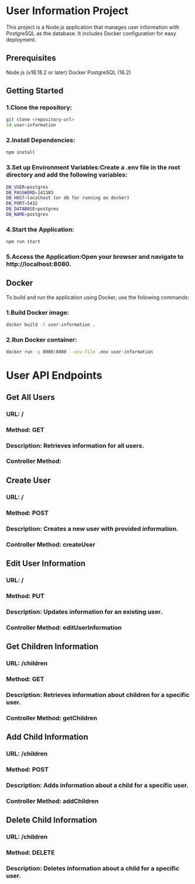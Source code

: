 # User Information Project
This project is a Node.js application that manages user information with PostgreSQL as the database. It includes Docker configuration for easy deployment.

## Prerequisites
Node.js (v18.18.2 or later)
Docker
PostgreSQL (16.2)

## Getting Started
### 1.Clone the repository:
```bash
git clone <repository-url>
cd user-information
```
### 2.Install Dependencies:
```bash
npm install
```
### 3.Set up Environment Variables:Create a .env file in the root directory and add the following variables:
```bash
DB_USER=postgres
DB_PASSWORD=141103
DB_HOST=localhost (or db for running on docker)
DB_PORT=5432
DB_DATABASE=postgres
DB_NAME=postgres
```

### 4.Start the Application:
```bash
npm run start
```

### 5.Access the Application:Open your browser and navigate to http://localhost:8080.


## Docker

To build and run the application using Docker, use the following commands:

### 1.Build Docker image:
```bash
docker build -t user-information .
```

### 2.Run Docker container:
```bash
docker run -p 8080:8080 --env-file .env user-information
```

# User API Endpoints

## Get All Users
### URL: /
### Method: GET
### Description: Retrieves information for all users.
### Controller Method: 

## Create User
### URL: /
### Method: POST
### Description: Creates a new user with provided information.
### Controller Method: createUser

## Edit User Information
### URL: /
### Method: PUT
### Description: Updates information for an existing user.
### Controller Method: editUserInformation

## Get Children Information
### URL: /children
### Method: GET
### Description: Retrieves information about children for a specific user.
### Controller Method: getChildren

## Add Child Information
### URL: /children
### Method: POST
### Description: Adds information about a child for a specific user.
### Controller Method: addChildren

## Delete Child Information
### URL: /children
### Method: DELETE
### Description: Deletes information about a child for a specific user.

